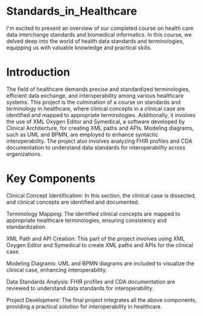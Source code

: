 # Standards_in_Healthcare
I'm excited to present an overview of our completed course on health care data interchange standards and biomedical informatics. 
In this course, we delved deep into the world of health data standards and terminologies, equipping us with valuable knowledge and practical skills.

# Introduction

The field of healthcare demands precise and standardized terminologies, efficient data exchange, and interoperability among various healthcare systems. 
This project is the culmination of a course on standards and terminology in healthcare, where clinical concepts in a clinical case are identified and mapped to appropriate terminologies. 
Additionally, it involves the use of XML Oxygen Editor and Symedical, a software developed by Clinical Architecture, for creating XML paths and APIs. 
Modeling diagrams, such as UML and BPMN, are employed to enhance syntactic interoperability. The project also involves analyzing FHIR profiles and CDA documentation to understand data standards for interoperability across organizations.

# Key Components
Clinical Concept Identification: In this section, the clinical case is dissected, and clinical concepts are identified and documented.

Terminology Mapping: The identified clinical concepts are mapped to appropriate healthcare terminologies, ensuring consistency and standardization.

XML Path and API Creation: This part of the project involves using XML Oxygen Editor and Symedical to create XML paths and APIs for the clinical case.

Modeling Diagrams: UML and BPMN diagrams are included to visualize the clinical case, enhancing interoperability.

Data Standards Analysis: FHIR profiles and CDA documentation are reviewed to understand data standards for interoperability.

Project Development: The final project integrates all the above components, providing a practical solution for interoperability in healthcare.

